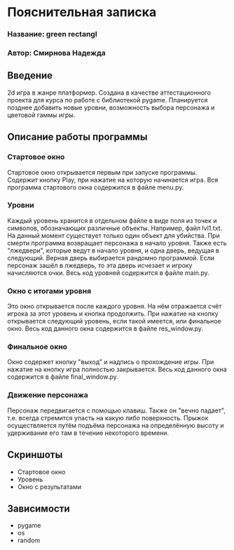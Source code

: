 # Пояснительная записка
### Название: green rectangl
### Автор: Смирнова Надежда
## Введение
2d игра в жанре платформер.
Создана в качестве аттестационного проекта для курса по работе с библиотекой pygame.
Планируется позднее добавить новые уровни, возможность выбора персонажа и цветовой гаммы игры.
 ## Описание работы программы
 ### Стартовое окно
 Стартовое окно открывается первым при запуске программы.
 Содержит кнопку Play, при нажатие на которую начинается игра.
 Вся программа стартового окна содержится в файле menu.py.
 
 ### Уровни
 Каждый уровень хранится в отдельном файле в виде поля из точек и символов, обозначающих различные объекты.
 Например, файл lvl1.txt.
 На данный момент существует только один объект для убийства.
 При смерти программа возвращает персонажа в начало уровня.
 Также есть "лжедвери", которые ведут в начало уровня, и одна дверь, ведущая в следующий.
 Верная дверь выбирается рандомно программой.
 Если персонаж зашёл в лжедверь, то эта дверь исчезает и игроку начисляются очки.
 Весь код уровней содержится в файле main.py.
 
 ### Окно с итогами уровня
 Это окно открывается после каждого уровня.
 На нём отражается счёт игрока за этот уровень и кнопка продолжить.
 При нажатие на кнопку открывается следующий уровень, если такой имеется, или финальное окно.
 Весь код данного окна содержится в файле res_window.py.
 
 ### Финальное окно
 Окно содержет кнопку "выход" и надпись о прохождение игры.
 При нажатие на кнопку игра полностью закрывается.
 Весь код данного окна содержится в файле final_window.py.
 
 ### Движение персонажа
 Персонаж передвигается с помощью клавиш.
 Также он "вечно падает", т.е. всегда стремится упасть на какую либо поверхность.
 Прыжок осуществляется путём подъёма персонажа на определённую высоту и удерживание его там в течение некоторого времени.
 
 ## Скриншоты
 * Стартовое окно
 * Уровень
 * Окно с результатами
 
 ## Зависимости
 * pygame
 * os
 * random
 
 
 
